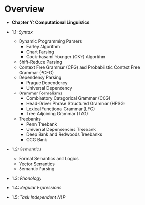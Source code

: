 # Overview

- **Chapter Y: Computational Linguistics**
 - 1.1: *Syntax*
   - Dynamic Programming Parsers
     - Earley Algorithm
     - Chart Parsing
     - Cock-Kasami Younger (CKY) Algorithm
   - Shift-Reduce Parsing
   - Context Free Grammar (CFG) and Probabilistic Context Free Grammar (PCFG)
   - Dependency Parsing
     - Prague Dependency
     - Universal Dependency
   - Grammar Formalisms
     - Combinatory Categorical Grammar (CCG)
     - Head-Driver Phrase Structured Grammar (HPSG)
     - Lexical Functional Grammar (LFG)
     - Tree Adjoining Grammar (TAG)    
   - Treebanks
     - Penn Treebank 
     - Universal Dependencies Treebank
     - Deep Bank and Redwoods Treebanks
     - CCG Bank
     
 - 1.2: *Semantics*
   - Formal Semantics and Logics
   - Vector Semantics
   - Semantic Parsing
   
 - 1.3: *Phonology*
 
 - 1.4: *Regular Expressions*
 
 - 1.5: *Task Independent NLP*
 

